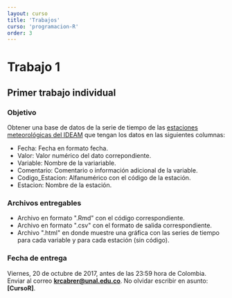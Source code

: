 ```yaml
---
layout: curso
title: 'Trabajos'
curso: 'programacion-R'
order: 3
---
```


# Trabajo 1

## Primer trabajo individual

### Objetivo

Obtener una base de datos de la serie
de tiempo de las [estaciones
meteorológicas del IDEAM](./bds/Datos_est_Candelaria_y_C_Adm_La_Union)
que tengan los datos en las siguientes columnas:

- Fecha: Fecha en formato fecha.
- Valor: Valor numérico del dato correpondiente.
- Variable: Nombre de la variariable.
- Comentario: Comentario o información adicional de la variable.
- Codigo_Estacion: Alfanumérico con el código de la estación.
- Estacion: Nombre de la estación.

### Archivos entregables

- Archivo en formato ".Rmd" con el código correspondiente.
- Archivo en formato ".csv" con el formato de salida correspondiente.
- Archivo ".html" en donde muestre una gráfica con las
  series de tiempo para cada variable y para cada estación
  (sin código).

### Fecha de entrega

Viernes, 20 de octubre de 2017, antes de las 23:59 hora de Colombia.
Enviar al correo **krcabrer@unal.edu.co**.
No olvidar escribir en asunto: **[CursoR]**.
